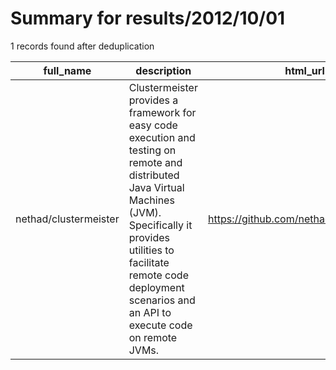 
# Summary for results/2012/10/01
    
1 records found after deduplication

| full_name | description | html_url | matched_list | matched_count | pushed_at | size | stargazers_count | language | forks_count |
|-----------------------|-------------------------------------------------------------------------------------------------------------------------------------------------------------------------------------------------------------------------------------------------------------|------------------------------------------|---------------------------|-----------------|---------------------------|--------|--------------------|------------|---------------|
| nethad/clustermeister | Clustermeister provides a framework for easy code execution and testing on remote and distributed Java Virtual Machines (JVM). Specifically it provides utilities to facilitate remote code deployment scenarios and an API to execute code on remote JVMs. | https://github.com/nethad/clustermeister | ['remote code execution'] | 1 | 2012-10-01 11:11:29+00:00 | 27875 | 6 | Java | 2 |
